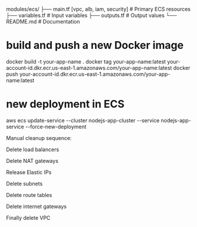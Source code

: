 modules/ecs/
├── main.tf [vpc, alb, iam, security] # Primary ECS resources
├── variables.tf     # Input variables
├── outputs.tf       # Output values
└── README.md        # Documentation

# build and push a new Docker image
docker build -t your-app-name .
docker tag your-app-name:latest your-account-id.dkr.ecr.us-east-1.amazonaws.com/your-app-name:latest
docker push your-account-id.dkr.ecr.us-east-1.amazonaws.com/your-app-name:latest

# new deployment in ECS
aws ecs update-service --cluster nodejs-app-cluster --service nodejs-app-service --force-new-deployment

Manual cleanup sequence:

Delete load balancers

Delete NAT gateways

Release Elastic IPs

Delete subnets

Delete route tables

Delete internet gateways

Finally delete VPC
